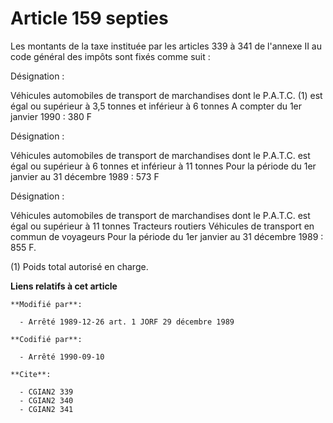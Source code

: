 # Article 159 septies

Les montants de la taxe instituée par les articles 339 à 341 de l'annexe II au code général des impôts sont fixés comme
suit :

Désignation :

Véhicules automobiles de transport de marchandises dont le P.A.T.C. (1) est égal ou supérieur à 3,5 tonnes et inférieur à 6
tonnes A compter du 1er janvier 1990 : 380 F

Désignation :

Véhicules automobiles de transport de marchandises dont le P.A.T.C.   est égal ou supérieur à 6 tonnes et inférieur à 11
tonnes Pour la période du 1er janvier au 31 décembre 1989 : 573 F 

Désignation :

Véhicules automobiles de transport de marchandises dont le P.A.T.C. est égal  ou supérieur à 11 tonnes Tracteurs routiers
Véhicules de transport en commun de voyageurs Pour la période du 1er janvier au 31 décembre 1989 : 855 F.

(1) Poids total autorisé en charge.

**Liens relatifs à cet article**

	**Modifié par**:

	  - Arrêté 1989-12-26 art. 1 JORF 29 décembre 1989

	**Codifié par**:

	  - Arrêté 1990-09-10

	**Cite**:

	  - CGIAN2 339
	  - CGIAN2 340
	  - CGIAN2 341
